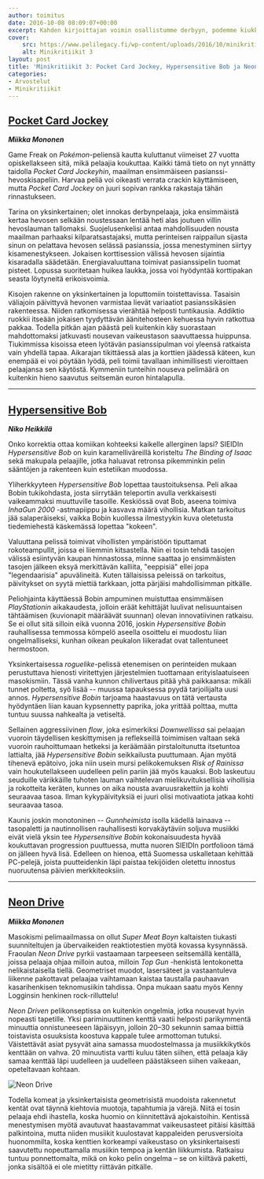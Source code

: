 ```yaml
---
author: toimitus
date: 2016-10-08 08:09:07+00:00
excerpt: Kahden kirjoittajan voimin osallistumme derbyyn, podemme kiukkuista allergiaa ja sulatamme päämme neonvärisillä autokaistoilla.
cover:
    src: https://www.pelilegacy.fi/wp-content/uploads/2016/10/minikritiikit3.jpg
    alt: Minikritiikit 3
layout: post
title: 'Minikritiikit 3: Pocket Card Jockey, Hypersensitive Bob ja Neon Drive'
categories:
- Arvostelut
- Minikritiikit
---
```


## [Pocket Card Jockey](https://www.nintendo.com/games/detail/pocket-card-jockey-3ds)

***Miikka Mononen***

Game Freak on _Pokémon_-peliensä kautta kuluttanut viimeiset 27 vuotta opiskellakseen sitä, mikä pelaajia koukuttaa. Kaikki tämä tieto on nyt ynnätty taidolla _Pocket Card Jockeyhin_, maailman ensimmäiseen pasianssi-hevoskisapeliin. Harvaa peliä voi oikeasti verrata crackin käyttämiseen, mutta _Pocket Card Jockey_ on juuri sopivan rankka rakastaja tähän rinnastukseen.

Tarina on yksinkertainen; olet innokas derbynpelaaja, joka ensimmäistä kertaa hevosen selkään noustessaan lentää heti alas joutuen villin hevoslauman tallomaksi. Suojelusenkelisi antaa mahdollisuuden nousta maailman parhaaksi kilparatsastajaksi, mutta perinteisen raippailun sijasta sinun on pelattava hevosen selässä pasianssia, jossa menestyminen siirtyy kisamenestykseen. Jokaisen korttisession välissä hevosen sijaintia kisaradalla säädetään. Energiavaluuttana toimivat pasianssipelin tuomat pisteet. Lopussa suoritetaan huikea laukka, jossa voi hyödyntää korttipakan seasta löytyneitä erikoisvoimia.

Kisojen rakenne on yksinkertainen ja loputtomiin toistettavissa. Tasaisin väliajoin päivittyvä hevonen varmistaa lievät variaatiot pasianssikäsien rakenteessa. Niiden ratkomisessa vierähtää helposti tuntikausia. Addiktio ruokkii itseään jokaisen tyydyttävän äänitehosteen kehuessa hyvin ratkottua pakkaa. Todella pitkän ajan päästä peli kuitenkin käy suorastaan mahdottomaksi jatkuvasti nousevan vaikeustason saavuttaessa huippunsa. Tiukimmissa kisoissa eteen lyötävän pasianssipulman voi yleensä ratkaista vain yhdellä tapaa. Aikarajan tikittäessä alas ja korttien jäädessä käteen, kun enempää ei voi pöytään lyödä, peli toimii tavallaan inhimillisesti vieroittaen pelaajansa sen käytöstä. Kymmeniin tunteihin nouseva pelimäärä on kuitenkin hieno saavutus seitsemän euron hintalapulla.

***

## [Hypersensitive Bob](http://hypersensitivebob.sieidi.com/)

***Niko Heikkilä***

Onko korrektia ottaa komiikan kohteeksi kaikelle allerginen lapsi? SIEIDIn _Hypersensitive Bob_ on kuin karamelliväreillä koristeltu _The Binding of Isaac_ sekä makupala pelaajille, jotka haluavat retronsa pikemminkin pelin sääntöjen ja rakenteen kuin estetiikan muodossa.

Yliherkkyyteen _Hypersensitive Bob_ lopettaa taustoituksensa. Peli alkaa Bobin tukikohdasta, josta siirrytään teleportin avulla verkkaisesti vaikeammaksi muuttuville tasoille. Keskiössä ovat Bob, aseena toimiva _InhaGun 2000_ -astmapiippu ja kasvava määrä vihollisia. Matkan tarkoitus jää salaperäiseksi, vaikka Bobin kuollessa ilmestyykin kuva oletetusta tiedemiehestä käskemässä lopettaa "kokeen".

Valuuttana pelissä toimivat vihollisten ympäristöön tiputtamat rokoteampullit, joissa ei liiemmin kitsastella. Niin ei tosin tehdä tasojen välissä esiintyvän kaupan hinnastossa, minne saattaa jo ensimmäisten tasojen jälkeen eksyä merkittävän kalliita, "eeppisiä" ellei jopa "legendaarisia" apuvälineitä. Kuten tällaisissa peleissä on tarkoitus, päivitykset on syytä miettiä tarkkaan, jotta pärjäisi mahdollisimman pitkälle.

Peliohjainta käyttäessä Bobin ampuminen muistuttaa ensimmäisen _PlayStationin_ aikakaudesta, jolloin eräät kehittäjät luulivat nelisuuntaisen tähtäämisen (kuvionapit määräävät suunnan) olevan innovatiivinen ratkaisu. Se ei ollut sitä silloin eikä vuonna 2016, joskin _Hypersensitive Bobin_ rauhallisessa temmossa kömpelö aseella osoittelu ei muodostu liian ongelmalliseksi, kunhan oikean peukalon liikeradat ovat tallentuneet hermostoon.

Yksinkertaisessa _roguelike_-pelissä etenemisen on perinteiden mukaan perustuttava hienosti viritettyjen järjestelmien tuottamaan erityislaatuiseen masokismiin. Tässä vanha kunnon chilivertaus pitää yhä paikkaansa: mikäli tunnet poltetta, syö lisää -- muussa tapauksessa pyydä tarjoilijalta uusi annos. _Hypersensitive Bobin_ tarjoama haastavuus on tätä vertausta hyödyntäen liian kauan kypsennetty paprika, joka yrittää polttaa, mutta tuntuu suussa nahkealta ja vetiseltä.

Sellainen aggressiivinen _flow_, joka esimerkiksi _Downwellissa_ sai pelaajan vuoroin täydellisen keskittymisen ja reflekseillä toimimisen valtaan sekä vuoroin rauhoittumaan hetkeksi ja keräämään pirstaloitunutta itsetuntoa lattialta, jää _Hypersensitive Bobin_ seikkailusta puuttumaan. Ajan myötä tihenevä epätoivo, joka niin usein mursi pelikokemuksen _Risk of Rainissa_ vain houkutellakseen uudelleen pelin pariin jää myös kauaksi. Bob laskeutuu seuduille värikkäille tuhoten lauman vaihtelevan mielikuvituksellisia vihollisia ja rokotteita keräten, kunnes on aika nousta avaruusrakettiin ja kohti seuraavaa tasoa. Ilman kykypäivityksiä ei juuri olisi motivaatiota jatkaa kohti seuraavaa tasoa.

Kaunis joskin monotoninen -- _Gunnheimista_ isolla kädellä lainaava -- tasopaletti ja nautinnollisen rauhallisesti korvakäytäviin soljuva musiikki eivät vielä yksin tee _Hypersensitive Bobin_ kokonaisuudesta hyvää koukuttavan progression puuttuessa, mutta nuoren SIEIDIn portfolioon tämä on jälleen hyvä lisä. Edelleen on hienoa, että Suomessa uskalletaan kehittää PC-pelejä, joista puutteidenkin läpi paistaa tekijöiden oletettu innostus nuoruutensa päivien merkkiteoksiin.

***

## [Neon Drive](http://neondrivegame.com/)

***Miikka Mononen***

Masokismi pelimaailmassa on ollut _Super Meat Boyn_ kaltaisten tiukasti suunniteltujen ja übervaikeiden reaktiotestien myötä kovassa kysynnässä. Fraoulan _Neon Drive_ pyrkii vastaamaan tarpeeseen seitsemällä kentällä, joissa pelaaja ohjaa milloin autoa, milloin _Top Gun_ -henkistä lentokonetta nelikaistaisella tiellä. Geometriset muodot, lasersäteet ja vastaantuleva liikenne pakottavat pelaajaa vaihtamaan kaistaa taustalla pauhaavan kasarihenkisen teknomusiikin tahdissa. Onpa mukaan saatu myös Kenny Logginsin henkinen rock-rilluttelu!

_Neon Driven_ pelikonseptissa on kuitenkin ongelmia, jotka nousevat hyvin nopeasti tapetille. Yksi pariminuuttinen kenttä vaatii helposti parikymmentä minuuttia onnistuneeseen läpäisyyn, jolloin 20–30 sekunnin samaa biittiä toistavista osuuksista koostuva kappale tulee armottoman tutuksi. Väistettävät asiat pysyvät aina samassa muodostelmassa ja musiikkikytkös kenttään on vahva. 20 minuutista vartti kuluu täten siihen, että pelaaja käy samaa kenttää läpi uudelleen ja uudelleen päästäkseen siihen vaikeaan, opeteltavaan kohtaan.

![Neon Drive](http://i.giphy.com/l3vRjjU96CMslT4Va.gif)

Todella komeat ja yksinkertaisista geometrisistä muodoista rakennetut kentät ovat täynnä kiehtovia muotoja, tapahtumia ja värejä. Niitä ei tosin pelaaja ehdi ihastella, koska huomio on kiinnitettävä ajokaistoihin. Kentissä menestymisen myötä avautuvat haastavammat vaikeusasteet pitäisi käsittää palkintoina, mutta niiden musiikit kuulostavat kappaleiden perusversioita huonommilta, koska kenttien korkeampi vaikeustaso on yksinkertaisesti saavutettu nopeuttamalla musiikin tempoa ja kentän liikkumista. Ratkaisu tuntuu ponnettomalta, mikä on koko pelin ongelma – se on kiiltävä paketti, jonka sisältöä ei ole mietitty riittävän pitkälle.
